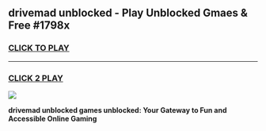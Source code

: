 
## drivemad unblocked - Play Unblocked Gmaes & Free #1798x
<h3>
<a href="https://news.freeplayer.one?title=drivemad_unblocked&ref=24F">CLICK TO PLAY</a></h3>
<hr>

<h3>
<a href="https://news.freeplayer.one?title=drivemad_unblocked&ref=24F">CLICK 2 PLAY</a>
  
</h3>

<a href="https://news.freeplayer.one?title=drivemad_unblocked&ref=24F/"><img src="https://clearcache.store/games.png"></a>


**drivemad unblocked games unblocked: Your Gateway to Fun and Accessible Online Gaming**

